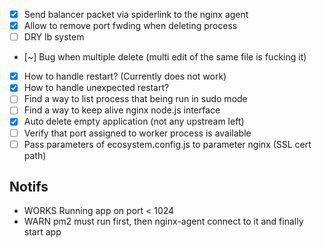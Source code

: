 
- [X] Send balancer packet via spiderlink to the nginx agent
- [X] Allow to remove port fwding when deleting process
- [ ] DRY lb system

- [~] Bug when multiple delete (multi edit of the same file is fucking it)
- [X] How to handle restart? (Currently does not work)
- [X] How to handle unexpected restart?
- [ ] Find a way to list process that being run in sudo mode
- [ ] Find a way to keep alive nginx node.js interface
- [X] Auto delete empty application (not any upstream left)
- [ ] Verify that port assigned to worker process is available
- [ ] Pass parameters of ecosystem.config.js to parameter nginx (SSL cert path)

## Notifs

- WORKS Running app on port < 1024
- WARN pm2 must run first, then nginx-agent connect to it and finally start app
